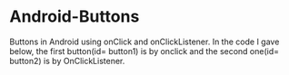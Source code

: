 # Android-Buttons
Buttons in Android using onClick and onClickListener.
In the code I gave below, the first button(id= button1) is by onclick and the second one(id= button2) is by OnClickListener.
